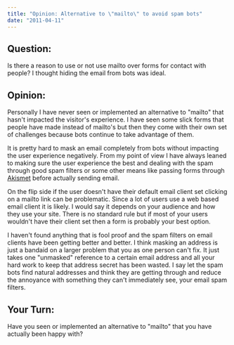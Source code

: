 ```yaml
---
title: "Opinion: Alternative to \"mailto\" to avoid spam bots"
date: "2011-04-11"
---
```


## Question:

Is there a reason to use or not use mailto over forms for contact with people? I thought hiding the email from bots was ideal.

## Opinion:

Personally I have never seen or implemented an alternative to "mailto" that hasn't impacted the visitor's experience. I have seen some slick forms that people have made instead of mailto's but then they come with their own set of challenges because bots continue to take advantage of them.

It is pretty hard to mask an email completely from bots without impacting the user experience negatively. From my point of view I have always leaned to making sure the user experience the best and dealing with the spam through good spam filters or some other means like passing forms through [Akismet](http://akismet.com/) before actually sending email.

On the flip side if the user doesn't have their default email client set clicking on a mailto link can be problematic. Since a lot of users use a web based email client it is likely. I would say it depends on your audience and how they use your site. There is no standard rule but if most of your users wouldn't have their client set then a form is probably your best option.

I haven't found anything that is fool proof and the spam filters on email clients have been getting better and better. I think masking an address is just a bandaid on a larger problem that you as one person can't fix. It just takes one "unmasked" reference to a certain email address and all your hard work to keep that address secret has been wasted. I say let the spam bots find natural addresses and think they are getting through and reduce the annoyance with something they can't immediately see, your email spam filters.

## Your Turn:

Have you seen or implemented an alternative to "mailto" that you have actually been happy with?
